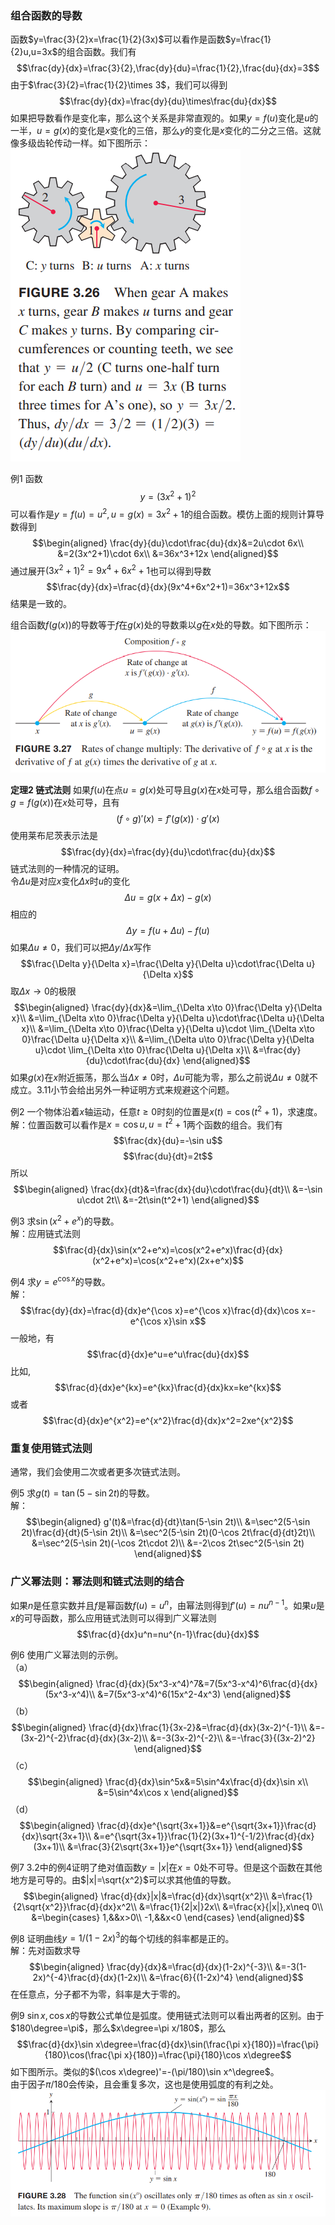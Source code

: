 ### 组合函数的导数
函数$y=\frac{3}{2}x=\frac{1}{2}(3x)$可以看作是函数$y=\frac{1}{2}u,u=3x$的组合函数。我们有
$$\frac{dy}{dx}=\frac{3}{2},\frac{dy}{du}=\frac{1}{2},\frac{du}{dx}=3$$
由于$\frac{3}{2}=\frac{1}{2}\times 3$，我们可以得到
$$\frac{dy}{dx}=\frac{dy}{du}\times\frac{du}{dx}$$
如果把导数看作是变化率，那么这个关系是非常直观的。如果$y=f(u)$变化是$u$的一半，$u=g(x)$的变化是$x$变化的三倍，那么$y$的变化是$x$变化的二分之三倍。这就像多级齿轮传动一样。如下图所示：  
![](060.010.png)

例1 函数
$$y=(3x^2+1)^2$$
可以看作是$y=f(u)=u^2,u=g(x)=3x^2+1$的组合函数。模仿上面的规则计算导数得到
$$\begin{aligned}
\frac{dy}{du}\cdot\frac{du}{dx}&=2u\cdot 6x\\
&=2(3x^2+1)\cdot 6x\\
&=36x^3+12x
\end{aligned}$$
通过展开$(3x^2+1)^2=9x^4+6x^2+1$也可以得到导数
$$\frac{dy}{dx}=\frac{d}{dx}(9x^4+6x^2+1)=36x^3+12x$$
结果是一致的。

组合函数$f(g(x))$的导数等于$f$在$g(x)$处的导数乘以$g$在$x$处的导数。如下图所示：  
![](060.020.png)

**定理2 链式法则** 如果$f(u)$在点$u=g(x)$处可导且$g(x)$在$x$处可导，那么组合函数$f\circ g=f(g(x))$在$x$处可导，且有
$$(f\circ g)'(x)=f'(g(x))\cdot g'(x)$$
使用莱布尼茨表示法是
$$\frac{dy}{dx}=\frac{dy}{du}\cdot\frac{du}{dx}$$
链式法则的一种情况的证明。  
令$\Delta u$是对应$x$变化$\Delta x$时$u$的变化
$$\Delta u=g(x+\Delta x)-g(x)$$
相应的
$$\Delta y=f(u+\Delta u)-f(u)$$
如果$\Delta u\neq 0$，我们可以把$\Delta y/\Delta x$写作
$$\frac{\Delta y}{\Delta x}=\frac{\Delta y}{\Delta u}\cdot\frac{\Delta u}{\Delta x}$$
取$\Delta x\to 0$的极限
$$\begin{aligned}
\frac{dy}{dx}&=\lim_{\Delta x\to 0}\frac{\Delta y}{\Delta x}\\
&=\lim_{\Delta x\to 0}\frac{\Delta y}{\Delta u}\cdot\frac{\Delta u}{\Delta x}\\
&=\lim_{\Delta x\to 0}\frac{\Delta y}{\Delta u}\cdot \lim_{\Delta x\to 0}\frac{\Delta u}{\Delta x}\\
&=\lim_{\Delta u\to 0}\frac{\Delta y}{\Delta u}\cdot \lim_{\Delta x\to 0}\frac{\Delta u}{\Delta x}\\
&=\frac{dy}{du}\cdot\frac{du}{dx}
\end{aligned}$$
如果$g(x)$在$x$附近振荡，那么当$\Delta x\neq 0$时，$\Delta u$可能为零，那么之前说$\Delta u\neq 0$就不成立。3.11小节会给出另外一种证明方式来规避这个问题。

例2 一个物体沿着$x$轴运动，任意$t\geq 0$时刻的位置是$x(t)=\cos(t^2+1)$，求速度。  
解：位置函数可以看作是$x=\cos u,u=t^2+1$两个函数的组合。我们有
$$\frac{dx}{du}=-\sin u$$
$$\frac{du}{dt}=2t$$
所以
$$\begin{aligned}
\frac{dx}{dt}&=\frac{dx}{du}\cdot\frac{du}{dt}\\
&=-\sin u\cdot 2t\\
&=-2t\sin(t^2+1)
\end{aligned}$$

例3 求$\sin(x^2+e^x)$的导数。  
解：应用链式法则
$$\frac{d}{dx}\sin(x^2+e^x)=\cos(x^2+e^x)\frac{d}{dx}(x^2+e^x)=\cos(x^2+e^x)(2x+e^x)$$

例4 求$y=e^{\cos x}$的导数。  
解：
$$\frac{dy}{dx}=\frac{d}{dx}e^{\cos x}=e^{\cos x}\frac{d}{dx}\cos x=-e^{\cos x}\sin x$$
一般地，有
$$\frac{d}{dx}e^u=e^u\frac{du}{dx}$$
比如,
$$\frac{d}{dx}e^{kx}=e^{kx}\frac{d}{dx}kx=ke^{kx}$$
或者
$$\frac{d}{dx}e^{x^2}=e^{x^2}\frac{d}{dx}x^2=2xe^{x^2}$$

### 重复使用链式法则
通常，我们会使用二次或者更多次链式法则。

例5 求$g(t)=\tan(5-\sin 2t)$的导数。  
解：
$$\begin{aligned}
g'(t)&=\frac{d}{dt}\tan(5-\sin 2t)\\
&=\sec^2(5-\sin 2t)\frac{d}{dt}(5-\sin 2t)\\
&=\sec^2(5-\sin 2t)(0-\cos 2t\frac{d}{dt}2t)\\
&=\sec^2(5-\sin 2t)(-\cos 2t\cdot 2)\\
&=-2\cos 2t\sec^2(5-\sin 2t)
\end{aligned}$$

### 广义幂法则：幂法则和链式法则的结合
如果$n$是任意实数并且$f$是幂函数$f(u)=u^n$，由幂法则得到$f'(u)=nu^{n-1}$。如果$u$是$x$的可导函数，那么应用链式法则可以得到广义幂法则
$$\frac{d}{dx}u^n=nu^{n-1}\frac{du}{dx}$$

例6 使用广义幂法则的示例。  
（a）
$$\begin{aligned}
\frac{d}{dx}(5x^3-x^4)^7&=7(5x^3-x^4)^6\frac{d}{dx}(5x^3-x^4)\\
&=7(5x^3-x^4)^6(15x^2-4x^3)
\end{aligned}$$
（b）
$$\begin{aligned}
\frac{d}{dx}\frac{1}{3x-2}&=\frac{d}{dx}(3x-2)^{-1}\\
&=-(3x-2)^{-2}\frac{d}{dx}(3x-2)\\
&=-3(3x-2)^{-2}\\
&=-\frac{3}{(3x-2)^2}
\end{aligned}$$
（c）
$$\begin{aligned}
\frac{d}{dx}\sin^5x&=5\sin^4x\frac{d}{dx}\sin x\\
&=5\sin^4x\cos x
\end{aligned}$$
（d）
$$\begin{aligned}
\frac{d}{dx}e^{\sqrt{3x+1}}&=e^{\sqrt{3x+1}}\frac{d}{dx}\sqrt{3x+1}\\
&=e^{\sqrt{3x+1}}\frac{1}{2}(3x+1)^{-1/2}\frac{d}{dx}(3x+1)\\
&=\frac{3}{2\sqrt{3x+1}}e^{\sqrt{3x+1}}
\end{aligned}$$

例7 3.2中的例4证明了绝对值函数$y=|x|$在$x=0$处不可导。但是这个函数在其他地方是可导的。由$|x|=\sqrt{x^2}$可以求其他值的导数。
$$\begin{aligned}
\frac{d}{dx}|x|&=\frac{d}{dx}\sqrt{x^2}\\
&=\frac{1}{2\sqrt{x^2}}\frac{d}{dx}x^2\\
&=\frac{1}{2|x|}2x\\
&=\frac{x}{|x|},x\neq 0\\
&=\begin{cases}
1,&&x>0\\
-1,&&x<0
\end{cases}
\end{aligned}$$

例8 证明曲线$y=1/(1-2x)^3$的每个切线的斜率都是正的。  
解：先对函数求导
$$\begin{aligned}
\frac{dy}{dx}&=\frac{d}{dx}(1-2x)^{-3}\\
&=-3(1-2x)^{-4}\frac{d}{dx}(1-2x)\\
&=\frac{6}{(1-2x)^4}
\end{aligned}$$
在任意点，分子都不为零，斜率是大于零的。

例9 $\sin x,\cos x$的导数公式单位是弧度。使用链式法则可以看出两者的区别。由于$180\degree=\pi$，那么$x\degree=\pi x/180$，那么
$$\frac{d}{dx}\sin x\degree=\frac{d}{dx}\sin(\frac{\pi x}{180})=\frac{\pi}{180}\cos(\frac{\pi x}{180})=\frac{\pi}{180}\cos x\degree$$
如下图所示。类似的$(\cos x\degree)'=-(\pi/180)\sin x^\degree$。  
由于因子$\pi/180$会传染，且会重复多次，这也是使用弧度的有利之处。
![](060.030.png)
